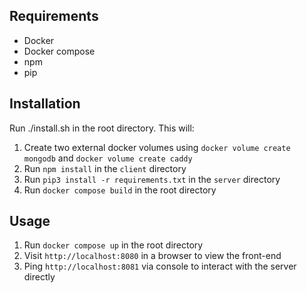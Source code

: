 ## Requirements
- Docker
- Docker compose
- npm
- pip

## Installation
Run ./install.sh in the root directory.  This will:
1. Create two external docker volumes using `docker volume create mongodb` and `docker volume create caddy`
2. Run `npm install` in the `client` directory
3. Run `pip3 install -r requirements.txt` in the `server` directory
4. Run `docker compose build` in the root directory

## Usage
1. Run `docker compose up` in the root directory
2. Visit `http://localhost:8080` in a browser to view the front-end
3. Ping `http://localhost:8081` via console to interact with the server directly
